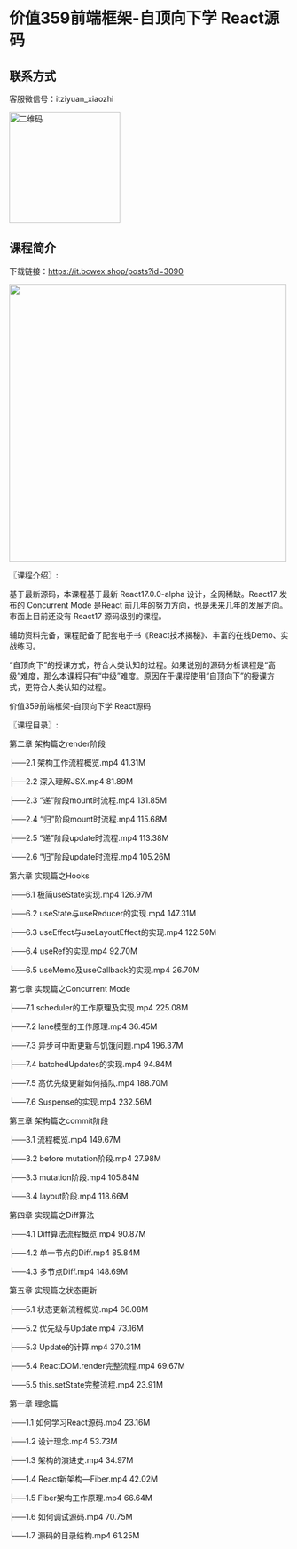 # 价值359前端框架-自顶向下学 React源码

## 联系方式

客服微信号：itziyuan_xiaozhi

<img src="https://ziyuanyun.oss-cn-guangzhou.aliyuncs.com/common/20240614073449/666b82192834a.jpg" width="200" height="200" alt="二维码">

## 课程简介

下载链接：https://it.bcwex.shop/posts?id=3090

<img src="https://ziyuanyun.oss-cn-guangzhou.aliyuncs.com/yun/20240515185004/6644935c4daf0.jpg" width="500" alt="">

  〖课程介绍〗:

 基于最新源码，本课程基于最新 React17.0.0-alpha 设计，全网稀缺。React17 发布的 Concurrent Mode 是React 前几年的努力方向，也是未来几年的发展方向。市面上目前还没有 React17 源码级别的课程。

 辅助资料完备，课程配备了配套电子书《React技术揭秘》、丰富的在线Demo、实战练习。

 “自顶向下”的授课方式，符合人类认知的过程。如果说别的源码分析课程是“高级”难度，那么本课程只有“中级”难度。原因在于课程使用“自顶向下”的授课方式，更符合人类认知的过程。

 价值359前端框架-自顶向下学 React源码



 〖课程目录〗:

 第二章 架构篇之render阶段

 ├──2.1 架构工作流程概览.mp4 41.31M

 ├──2.2 深入理解JSX.mp4 81.89M

 ├──2.3 “递”阶段mount时流程.mp4 131.85M

 ├──2.4 “归”阶段mount时流程.mp4 115.68M

 ├──2.5 “递”阶段update时流程.mp4 113.38M

 └──2.6 “归”阶段update时流程.mp4 105.26M

 第六章 实现篇之Hooks

 ├──6.1 极简useState实现.mp4 126.97M

 ├──6.2 useState与useReducer的实现.mp4 147.31M

 ├──6.3 useEffect与useLayoutEffect的实现.mp4 122.50M

 ├──6.4 useRef的实现.mp4 92.70M

 └──6.5 useMemo及useCallback的实现.mp4 26.70M

 第七章 实现篇之Concurrent Mode

 ├──7.1 scheduler的工作原理及实现.mp4 225.08M

 ├──7.2 lane模型的工作原理.mp4 36.45M

 ├──7.3 异步可中断更新与饥饿问题.mp4 196.37M

 ├──7.4 batchedUpdates的实现.mp4 94.84M

 ├──7.5 高优先级更新如何插队.mp4 188.70M

 └──7.6 Suspense的实现.mp4 232.56M

 第三章 架构篇之commit阶段

 ├──3.1 流程概览.mp4 149.67M

 ├──3.2 before mutation阶段.mp4 27.98M

 ├──3.3 mutation阶段.mp4 105.84M

 └──3.4 layout阶段.mp4 118.66M

 第四章 实现篇之Diff算法

 ├──4.1 Diff算法流程概览.mp4 90.87M

 ├──4.2 单一节点的Diff.mp4 85.84M

 └──4.3 多节点Diff.mp4 148.69M

 第五章 实现篇之状态更新

 ├──5.1 状态更新流程概览.mp4 66.08M

 ├──5.2 优先级与Update.mp4 73.16M

 ├──5.3 Update的计算.mp4 370.31M

 ├──5.4 ReactDOM.render完整流程.mp4 69.67M

 └──5.5 this.setState完整流程.mp4 23.91M

 第一章 理念篇

 ├──1.1 如何学习React源码.mp4 23.16M

 ├──1.2 设计理念.mp4 53.73M

 ├──1.3 架构的演进史.mp4 34.97M

 ├──1.4 React新架构—Fiber.mp4 42.02M

 ├──1.5 Fiber架构工作原理.mp4 66.64M

 ├──1.6 如何调试源码.mp4 70.75M

 └──1.7 源码的目录结构.mp4 61.25M

  